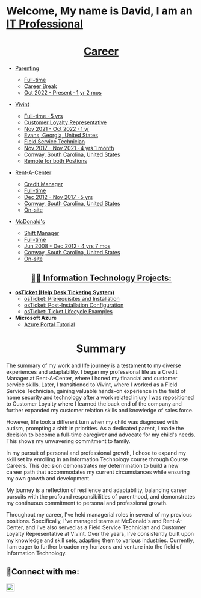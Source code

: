 <h1>Welcome, My name is David, I am an <a href="https://linkedin.com/in/david-velez-b12016293/">IT Professional</h1>

<h1 align="center">Career</h1>

- Parenting
  * Full-time
  * Career Break
  * Oct 2022 - Present · 1 yr 2 mos

- Vivint
  * Full-time · 5 yrs
  * Customer Loyalty Representative
  * Nov 2021 - Oct 2022 · 1 yr
  * Evans, Georgia, United States
  * Field Service Technician
  * Nov 2017 - Nov 2021 · 4 yrs 1 month
  * Conway, South Carolina, United States
  * Remote for both Postions

- Rent-A-Center
  * Credit Manager
  * Full-time
  * Dec 2012 - Nov 2017 · 5 yrs
  * Conway, South Carolina, United States
  * On-site

- McDonald's 
  * Shift Manager
  * Full-time
  * Jun 2008 - Dec 2012 · 4 yrs 7 mos
  * Conway, South Carolina, United States
  * On-site



<h2 align="center">👨‍💻 Information Technology Projects:</h2>

- <b>osTicket (Help Desk Ticketing System)</b>
  - [osTicket: Prerequisites and Installation](https://github.com//Velezdrv/osticket-prereqs)
  - [osTicket: Post-Installation Configuration](https://github.com/Velezdrv/post-install-config)
  - [osTicket: Ticket Lifecycle Examples](https://github.com/Velezdrv/ticket-lifecycle)
- <b>Microsoft Azure</b>
  - [Azure Portal Tutorial](https://github.com/Velezdrv/Azure-Portal-Tutorial)
 

<h1 align="center">Summary</h1>

The summary of my work and life journey is a testament to my diverse experiences and adaptability. I began my professional life as a Credit Manager at Rent-A-Center, where I honed my financial and customer service skills. Later, I transitioned to Vivint, where I worked as a Field Service Technician, gaining valuable hands-on experience in the field of home security and technology after a work related injury I was repositioned to Customer Loyalty where I learned the back end of the company and further expanded my customer relation skills and knowledge of sales force. 

However, life took a different turn when my child was diagnosed with autism, prompting a shift in priorities. As a dedicated parent, I made the decision to become a full-time caregiver and advocate for my child's needs. This shows my unwavering commitment to family.

In my pursuit of personal and professional growth, I chose to expand my skill set by enrolling in an Information Technology course through Course Careers. This decision demonstrates my determination to build a new career path that accommodates my current circumstances while ensuring my own growth and development.

My journey is a reflection of resilience and adaptability, balancing career pursuits with the profound responsibilities of parenthood, and demonstrates my continuous commitment to personal and professional growth.

Throughout my career, I've held managerial roles in several of my previous positions. Specifically, I've managed teams at McDonald's and Rent-A-Center, and I've also served as a Field Service Technician and Customer Loyalty Representative at Vivint. Over the years, I've consistently built upon my knowledge and skill sets, adapting them to various industries. Currently, I am eager to further broaden my horizons and venture into the field of Information Technology.


<h2>🤳Connect with me:</h2>

[<img align="left" alt="Josh | LinkedIn" width="22px" src="https://cdn.jsdelivr.net/npm/simple-icons@v3/icons/linkedin.svg" />][linkedin]

[linkedin]: https://www.linkedin.com/in/david-velez-b12016293/
